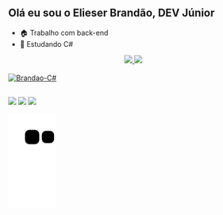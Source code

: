 ## Olá eu sou o Elieser Brandão, DEV Júnior
- 🏠 Trabalho com back-end
- 📜 Estudando C#

<div align="center">
  <a href="https://github.com/BrandaoRJ">
  <img width="48%" src="https://github-readme-stats.vercel.app/api?username=BrandaoRJ&show_icons=true&theme=chartreuse-dark&include_all_commits=true&count_private=true"/>
  <img width="48%" src="https://github-readme-stats.vercel.app/api/top-langs/?username=BrandaoRJ&layout=compact&langs_count=7&theme=chartreuse-dark"/>
</div>
<div style="display: inline_block"><br>
  <img align="center" alt="Brandao-C#" height="40" width="50" src="https://cdn.jsdelivr.net/gh/devicons/devicon/icons/csharp/csharp-original.svg" />
 </div>
 
 ##
 
 <div> 
  <a href="https://www.instagram.com/elieser_brandao/" target="_blank"><img src="https://img.shields.io/badge/-Instagram-%23E4405F?style=for-the-badge&logo=instagram&logoColor=white" target="_blank"></a>
  <a href = "mailto:elieser.brandao@gmail.com"><img src="https://img.shields.io/badge/-Gmail-%23333?style=for-the-badge&logo=gmail&logoColor=white" target="_blank"></a>
  <a href="https://www.linkedin.com/in/elieser-brandão" target="_blank"><img src="https://img.shields.io/badge/-LinkedIn-%230077B5?style=for-the-badge&logo=linkedin&logoColor=white" target="_blank"></a> 
  
  ![Snake animation](https://github.com/BrandaoRJ/BrandaoRJ/blob/output/github-contribution-grid-snake.svg)
 
  </div>
